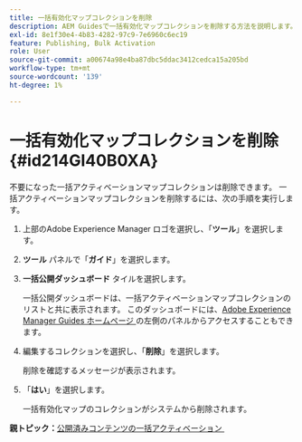 ```yaml
---
title: 一括有効化マップコレクションを削除
description: AEM Guidesで一括有効化マップコレクションを削除する方法を説明します。
exl-id: 8e1f30e4-4b83-4282-97c9-7e6960c6ec19
feature: Publishing, Bulk Activation
role: User
source-git-commit: a00674a98e4ba87dbc5ddac3412cedca15a205bd
workflow-type: tm+mt
source-wordcount: '139'
ht-degree: 1%

---
```


# 一括有効化マップコレクションを削除 {#id214GI40B0XA}

不要になった一括アクティベーションマップコレクションは削除できます。 一括アクティベーションマップコレクションを削除するには、次の手順を実行します。

1. 上部のAdobe Experience Manager ロゴを選択し、「**ツール**」を選択します。

1. **ツール** パネルで「**ガイド**」を選択します。

1. **一括公開ダッシュボード** タイルを選択します。

   一括公開ダッシュボードは、一括アクティベーションマップコレクションのリストと共に表示されます。 このダッシュボードには、[Adobe Experience Manager Guides ホームページ &#x200B;](intro-home-page.md) の左側のパネルからアクセスすることもできます。


1. 編集するコレクションを選択し、「**削除**」を選択します。

   削除を確認するメッセージが表示されます。

1. 「**はい**」を選択します。

   一括有効化マップのコレクションがシステムから削除されます。


**親トピック：**&#x200B;[&#x200B; 公開済みコンテンツの一括アクティベーション &#x200B;](conf-bulk-activation.md)
